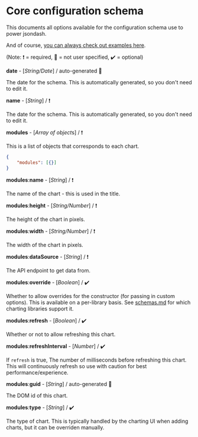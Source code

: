 # Core configuration schema

This documents all options available for the configuration schema use to power jsondash.

And of course, [you can always check out examples here](examples/config).

(Note: :heavy_exclamation_mark: = required, :no_entry_sign: = not user specified, :heavy_check_mark: = optional)

**date** - [*String/Date*] / auto-generated :no_entry_sign:

The date for the schema. This is automatically generated, so you don't need to edit it.

**name** - [*String*] / :heavy_exclamation_mark:

The date for the schema. This is automatically generated, so you don't need to edit it.

**modules** - [*Array of object*s] / :heavy_exclamation_mark:

This is a list of objects that corresponds to each chart.

```json
{
    "modules": [{}]
}
```

**modules**:**name** - [*String*] / :heavy_exclamation_mark:

The name of the chart - this is used in the title.

**modules**:**height** - [*String/Number*] / :heavy_exclamation_mark:

The height of the chart in pixels.

**modules**:**width** - [*String/Number*] / :heavy_exclamation_mark:

The width of the chart in pixels.

**modules**:**dataSource** - [*String*] / :heavy_exclamation_mark:

The API endpoint to get data from.

**modules**:**override** - [*Boolean*] / :heavy_check_mark:

Whether to allow overrides for the constructor (for passing in custom options). This is available on a per-library basis. See [schemas.md](schemas.md) for which charting libraries support it.

**modules**:**refresh** - [*Boolean*] / :heavy_check_mark:

Whether or not to allow refreshing this chart.

**modules**:**refreshInterval** - [*Number*] / :heavy_check_mark:

If `refresh` is true, The number of milliseconds before refreshing this chart. This will continuously refresh so use with caution for best performance/experience.

**modules**:**guid** - [*String*] / auto-generated :no_entry_sign:

The DOM id of this chart.

**modules**:**type** - [*String*] / :heavy_check_mark:

The type of chart. This is typically handled by the charting UI when adding charts, but it can be overriden manually.
